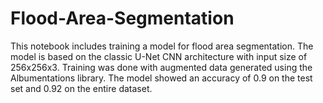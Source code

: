 # Flood-Area-Segmentation
This notebook includes training a model for flood area segmentation. The model is based on the classic U-Net CNN architecture with input size of 256x256x3. 
Training was done with augmented data generated using the Albumentations library. 
The model showed an accuracy of 0.9 on the test set and 0.92 on the entire dataset.
